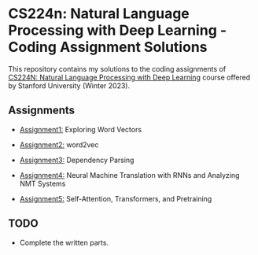 # CS224n: Natural Language Processing with Deep Learning - Coding Assignment Solutions

This repository contains my solutions to the coding assignments of [CS224N: Natural Language Processing with Deep Learning](https://web.stanford.edu/class/archive/cs/cs224n/cs224n.1234/) course offered by Stanford University (Winter 2023).

## Assignments

- [Assignment1:](https://github.com/AmirhosseinKoochakian2003/CS224n/tree/master/assignment1) Exploring Word Vectors

- [Assignment2:](https://github.com/AmirhosseinKoochakian2003/CS224n/tree/master/assignment2) word2vec

- [Assignment3:](https://github.com/AmirhosseinKoochakian2003/CS224n/tree/master/assignment3) Dependency Parsing

- [Assignment4:](https://github.com/AmirhosseinKoochakian2003/CS224n/tree/master/assignment4) Neural Machine Translation with RNNs and Analyzing NMT Systems

- [Assignment5:](https://github.com/AmirhosseinKoochakian2003/CS224n/tree/master/assignment5) Self-Attention, Transformers, and Pretraining

## TODO
- Complete the written parts.
